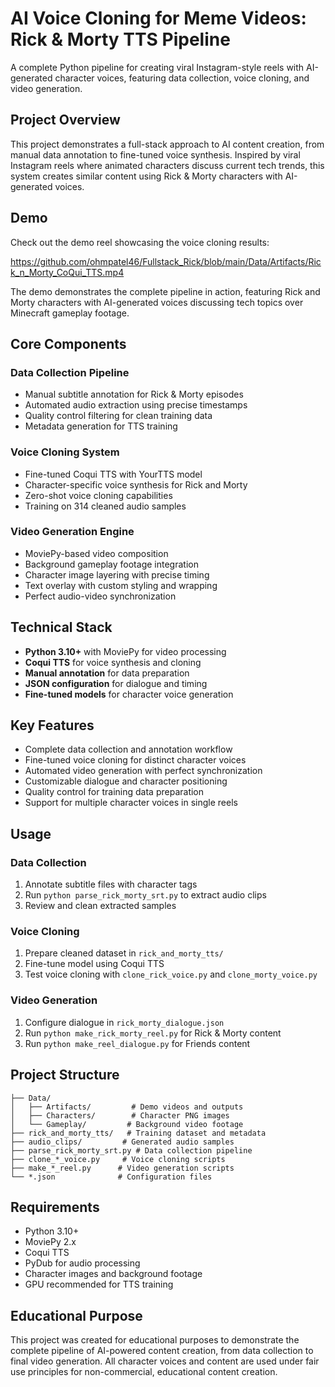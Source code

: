 # AI Voice Cloning for Meme Videos: Rick & Morty TTS Pipeline

A complete Python pipeline for creating viral Instagram-style reels with AI-generated character voices, featuring data collection, voice cloning, and video generation.

## Project Overview

This project demonstrates a full-stack approach to AI content creation, from manual data annotation to fine-tuned voice synthesis. Inspired by viral Instagram reels where animated characters discuss current tech trends, this system creates similar content using Rick & Morty characters with AI-generated voices.

## Demo

Check out the demo reel showcasing the voice cloning results:

https://github.com/ohmpatel46/Fullstack_Rick/blob/main/Data/Artifacts/Rick_n_Morty_CoQui_TTS.mp4

The demo demonstrates the complete pipeline in action, featuring Rick and Morty characters with AI-generated voices discussing tech topics over Minecraft gameplay footage.

## Core Components

### Data Collection Pipeline
- Manual subtitle annotation for Rick & Morty episodes
- Automated audio extraction using precise timestamps
- Quality control filtering for clean training data
- Metadata generation for TTS training

### Voice Cloning System
- Fine-tuned Coqui TTS with YourTTS model
- Character-specific voice synthesis for Rick and Morty
- Zero-shot voice cloning capabilities
- Training on 314 cleaned audio samples

### Video Generation Engine
- MoviePy-based video composition
- Background gameplay footage integration
- Character image layering with precise timing
- Text overlay with custom styling and wrapping
- Perfect audio-video synchronization

## Technical Stack

- **Python 3.10+** with MoviePy for video processing
- **Coqui TTS** for voice synthesis and cloning
- **Manual annotation** for data preparation
- **JSON configuration** for dialogue and timing
- **Fine-tuned models** for character voice generation

## Key Features

- Complete data collection and annotation workflow
- Fine-tuned voice cloning for distinct character voices
- Automated video generation with perfect synchronization
- Customizable dialogue and character positioning
- Quality control for training data preparation
- Support for multiple character voices in single reels

## Usage

### Data Collection
1. Annotate subtitle files with character tags
2. Run `python parse_rick_morty_srt.py` to extract audio clips
3. Review and clean extracted samples

### Voice Cloning
1. Prepare cleaned dataset in `rick_and_morty_tts/`
2. Fine-tune model using Coqui TTS
3. Test voice cloning with `clone_rick_voice.py` and `clone_morty_voice.py`

### Video Generation
1. Configure dialogue in `rick_morty_dialogue.json`
2. Run `python make_rick_morty_reel.py` for Rick & Morty content
3. Run `python make_reel_dialogue.py` for Friends content

## Project Structure

```
├── Data/
│   ├── Artifacts/         # Demo videos and outputs
│   ├── Characters/        # Character PNG images
│   └── Gameplay/         # Background video footage
├── rick_and_morty_tts/   # Training dataset and metadata
├── audio_clips/         # Generated audio samples
├── parse_rick_morty_srt.py # Data collection pipeline
├── clone_*_voice.py     # Voice cloning scripts
├── make_*_reel.py      # Video generation scripts
└── *.json              # Configuration files
```

## Requirements

- Python 3.10+
- MoviePy 2.x
- Coqui TTS
- PyDub for audio processing
- Character images and background footage
- GPU recommended for TTS training

## Educational Purpose

This project was created for educational purposes to demonstrate the complete pipeline of AI-powered content creation, from data collection to final video generation. All character voices and content are used under fair use principles for non-commercial, educational content creation.

